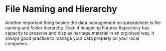 # File Naming and Hierarchy

Another important thing beside the data management on spreadsheet is file naming and folder hierarchy. Even if Imagining Futures Repository has capacity to preserve and display heritage material in an orginised way, it always good practise to manage your data properly on your local computers.